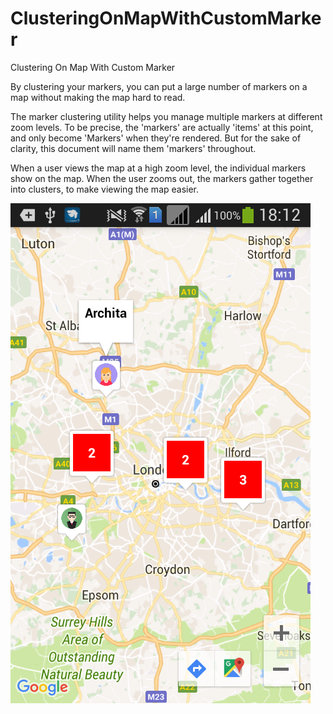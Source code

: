# ClusteringOnMapWithCustomMarker

Clustering On Map With Custom Marker

By clustering your markers, you can put a large number of markers on a map without making the map hard to read.

The marker clustering utility helps you manage multiple markers at different zoom levels. To be precise, the 'markers' are actually 'items' at this point, and only become 'Markers' when they're rendered. But for the sake of clarity, this document will name them 'markers' throughout.

When a user views the map at a high zoom level, the individual markers show on the map. When the user zooms out, the markers gather together into clusters, to make viewing the map easier. 

![](https://github.com/Sap1113/ClusteringOnMapWithCustomMarker/blob/master/Screenshot.png)
